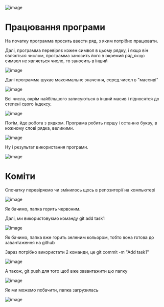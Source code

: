![image](https://user-images.githubusercontent.com/86669822/124268513-452f8a00-db42-11eb-92af-21715eaa7874.png)


# Працювання програми

На початку программа просить ввести ряд, з яким потрібно працювати.

Далі, программа перевіряє кожен символ в цьому рядку, і якщо він являється числом, программа заносить його в окремий ряд,якщо символ не являється число, то заносить в інший

![image](https://user-images.githubusercontent.com/86669822/124388089-d2f9a980-dce9-11eb-8d9c-621960e01c72.png)

Далі программа шукає максимальне значення, серед чисел в "массиві"

![image](https://user-images.githubusercontent.com/86669822/124388104-f3296880-dce9-11eb-8002-c252f17dc574.png)

Всі числа, окрім найбільшого записуються в інший масив і підносятся до степені свого індексу.

![image](https://user-images.githubusercontent.com/86669822/124388122-10f6cd80-dcea-11eb-8df5-63f86fe34c16.png)

Потім, йде робота з рядком. Програма робить першу і останню букву, в кожному слові рядка, великими.

![image](https://user-images.githubusercontent.com/86669822/124388140-308df600-dcea-11eb-8482-c32b55e80acb.png)

Ну і результат використання програми.

![image](https://user-images.githubusercontent.com/86669822/124350956-4e7f2c00-dc00-11eb-90cf-21219157f730.png)







# Коміти

Спочатку перевіряємо чи змінилось щось в репозиторії на компьютері

![image](https://user-images.githubusercontent.com/86669822/124267959-98550d00-db41-11eb-9c08-12497e399dbc.png)

Як бачимо, папка горить червоним.

Далі, ми використовуємо команду git add task1

![image](https://user-images.githubusercontent.com/86669822/124268117-c63a5180-db41-11eb-8b89-8e1df2054b6b.png)

Як бачимо, папка вже горить зеленим кольором, тобто вона готова до завантаження на github

Зараз потрібно використати 2 команди, це git commit -m "Add task1"

![image](https://user-images.githubusercontent.com/86669822/124268270-f681f000-db41-11eb-9cf9-597cd1af8856.png)

А також, git push для того щоб вже завантажити цю папку

![image](https://user-images.githubusercontent.com/86669822/124268316-07326600-db42-11eb-978d-84a684898ffc.png)

Як ми можемо побачити, папка загрузилась

![image](https://user-images.githubusercontent.com/86669822/124268361-13b6be80-db42-11eb-9aa5-40c452195a56.png)

